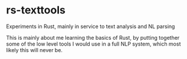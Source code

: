 # rs-texttools
Experiments in Rust, mainly in service to text analysis and NL parsing

This is mainly about me learning the basics of Rust, by putting together 
some of the low level tools I would use in a full NLP system, 
which most likely this will never be.
